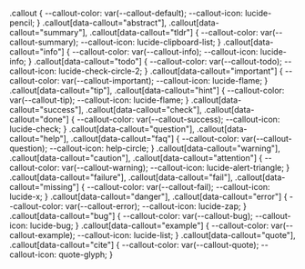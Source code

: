 .callout {
  --callout-color: var(--callout-default);
  --callout-icon: lucide-pencil;
}
.callout[data-callout="abstract"],
.callout[data-callout="summary"],
.callout[data-callout="tldr"] {
  --callout-color: var(--callout-summary);
  --callout-icon: lucide-clipboard-list;
}
.callout[data-callout="info"] {
  --callout-color: var(--callout-info);
  --callout-icon: lucide-info;
}
.callout[data-callout="todo"] {
  --callout-color: var(--callout-todo);
  --callout-icon: lucide-check-circle-2;
}
.callout[data-callout="important"] {
  --callout-color: var(--callout-important);
  --callout-icon: lucide-flame;
}
.callout[data-callout="tip"],
.callout[data-callout="hint"] {
  --callout-color: var(--callout-tip);
  --callout-icon: lucide-flame;
}
.callout[data-callout="success"],
.callout[data-callout="check"],
.callout[data-callout="done"] {
  --callout-color: var(--callout-success);
  --callout-icon: lucide-check;
}
.callout[data-callout="question"],
.callout[data-callout="help"],
.callout[data-callout="faq"] {
  --callout-color: var(--callout-question);
  --callout-icon: help-circle;
}
.callout[data-callout="warning"],
.callout[data-callout="caution"],
.callout[data-callout="attention"] {
  --callout-color: var(--callout-warning);
  --callout-icon: lucide-alert-triangle;
}
.callout[data-callout="failure"],
.callout[data-callout="fail"],
.callout[data-callout="missing"] {
  --callout-color: var(--callout-fail);
  --callout-icon: lucide-x;
}
.callout[data-callout="danger"],
.callout[data-callout="error"] {
  --callout-color: var(--callout-error);
  --callout-icon: lucide-zap;
}
.callout[data-callout="bug"] {
  --callout-color: var(--callout-bug);
  --callout-icon: lucide-bug;
}
.callout[data-callout="example"] {
  --callout-color: var(--callout-example);
  --callout-icon: lucide-list;
}
.callout[data-callout="quote"],
.callout[data-callout="cite"] {
  --callout-color: var(--callout-quote);
  --callout-icon: quote-glyph;
}